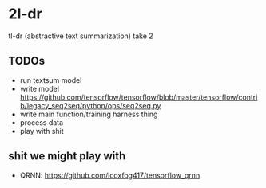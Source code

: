 # 2l-dr
tl-dr (abstractive text summarization) take 2

## TODOs
-   run textsum model
-   write model https://github.com/tensorflow/tensorflow/blob/master/tensorflow/contrib/legacy_seq2seq/python/ops/seq2seq.py
-   write main function/training harness thing
-   process data
-   play with shit

## shit we might play with
-   QRNN: <https://github.com/icoxfog417/tensorflow_qrnn>
